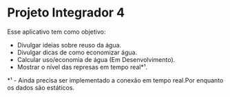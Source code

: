 # Projeto Integrador 4

Esse aplicativo tem como objetivo:

  - Divulgar ideias sobre reuso da água.
  - Divulgar dicas de como economizar água.
  - Calcular uso/economia de água (Em Desenvolvimento).
  - Mostrar o nível das represas em tempo real*¹.
 
*¹ - Ainda precisa ser implementado a conexão em tempo real.Por enquanto os dados são estáticos.

